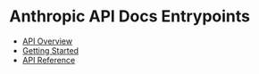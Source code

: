 # Anthropic API Docs Entrypoints

- [API Overview](https://docs.anthropic.com/claude/docs/overview)
- [Getting Started](https://docs.anthropic.com/claude/docs/quickstart)
- [API Reference](https://docs.anthropic.com/claude/reference) 